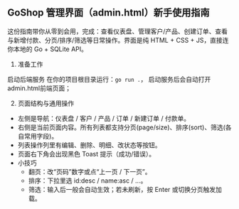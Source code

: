 ## GoShop 管理界面（admin.html）新手使用指南

这份指南带你从零到会用，完成：查看仪表盘、管理客户/产品、创建订单、查看与新增付款、分页/排序/筛选等日常操作。界面是纯 HTML + CSS + JS，直接连你本地的 Go + SQLite API。

1. 准备工作

启动后端服务
在你的项目根目录运行：`go run .`， 启动服务后会自动打开admin.html前端页面；

2. 页面结构与通用操作
- 左侧是导航：仪表盘 / 客户 / 产品 / 订单 / 新建订单 / 付款单。
- 右侧是当前页面内容。所有列表都支持分页(page/size)、排序(sort)、筛选(各自常用字段)。
- 列表操作列里有编辑、删除、明细、改状态等按钮。
- 页面右下角会出现黑色 Toast 提示（成功/错误）。
- 小技巧
  - 翻页：改“页码”数字或点“上一页 / 下一页”。
  - 排序：下拉里选 id:desc / name:asc / ...。
  - 筛选：输入后一般会自动生效；若未刷新，按 Enter 或切换分页触发加载。
